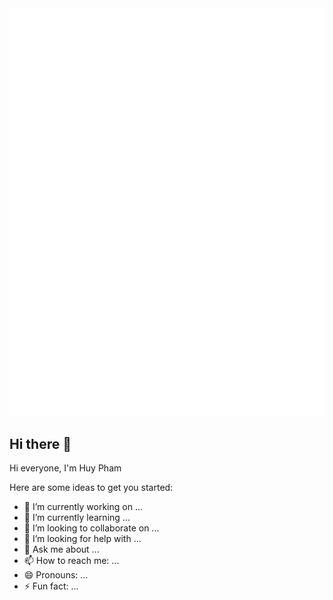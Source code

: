 <!-- giahuydev -->
<a href="#" target="_blank">
    <img src="svg/header_00001.svg" width="1200" alt="click">
</a>


## Hi there 👋
Hi everyone, I'm Huy Pham

Here are some ideas to get you started:

- 🔭 I’m currently working on ...
- 🌱 I’m currently learning ...
- 👯 I’m looking to collaborate on ...
- 🤔 I’m looking for help with ...
- 💬 Ask me about ...
- 📫 How to reach me: ...
- 😄 Pronouns: ...
- ⚡ Fun fact: ...

